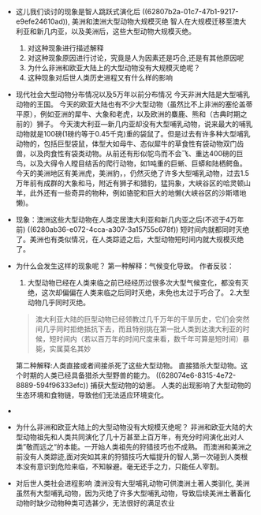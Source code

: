 - 这儿我们谈讨的现象是智人跳跃式演化后 ((62807b2a-01c7-47b1-9217-e9efe24610ad)),
  美洲和澳洲大型动物大规模灭绝
  智人在大规模迁移至澳大利亚和新几内亚，以及美洲后，这些大型动物大规模灭绝。
  1. 对这种现象进行描述解释
  2. 对这种现象原因进行讨论，究竟是人为因素还是巧合,还是有其他原因呢
  3. 为什么非洲和欧亚大陆上的大型动物没有大规模灭绝呢？
  4. 这种现象对后世人类历史进程又有什么样的影响
- 现代社会大型动物分布情况以及5万年以前分布情况
  今天非洲大陆是大型哺乳动物的王国。
  今天的欧亚大陆也有不少大型动物（虽然比不上非洲的塞伦盖蒂平原），例如亚洲的犀牛、大象和老虎，以及欧洲的麋鹿、熊和（古典时期之前的）狮子。
  今天澳大利亚—新几内亚却没有大型哺乳动物，说来最大的哺乳动物就是100磅(1磅约等于0.45千克)重的袋鼠了。但是过去有许多种大型哺乳动物的，包括巨型袋鼠，体型大如母牛、态似犀牛的草食性有袋动物双门齿兽，以及肉食性有袋类动物。从前还有形似鸵鸟而不会飞、重达400磅的巨鸟，以及大得令人瞠目结舌的爬行动物，如1吨重的巨蜥、巨蟒和陆栖鳄鱼。
  今天的美洲地区有美洲虎，美洲豹，，仍然灭绝了许多大型哺乳动物，过去1.5万年前有成群的大象和马，附近有狮子和猎豹，猛犸象，大峡谷区的哈灵顿山羊，此外还有一些奇异的物种，例如骆驼和巨大的地懒(大峡谷区的沙斯塔地懒)。
- 现象：澳洲这些大型动物在人类定居澳大利亚和新几内亚之后(不迟于4万年前) ((6280ab36-e072-4cca-a307-3a15755c678f)) 短时间内就都同时灭绝了。美洲也有类似情况，在人类踪迹之后，大型动物短时间内就大规模灭绝了。
- 为什么会发生这样的现象呢？
  第一种解释：气候变化导致。
  作者反驳：
  1. 大型动物已经在人类来临之前已经经历过很多次大型气候变化，都没有灭绝，这次却偏偏在人类来临之后同时灭绝，未免也太过于巧合了。
  2.大型动物几乎同时灭绝。
  
  >澳大利亚大陆的巨型动物已经领教过几千万年的干旱历史，它们会突然间几乎同时拒绝抵抗下去，而且特别挑在第一批人类到达澳大利亚的时候，短时间内（若以百万年的时间尺度来看，数千年可算是短时间）暴毙，实属莫名其妙
  
  第二种解释:人类直接或者间接杀死了这些大型动物。
  直接猎杀大型动物。这个时期的人类已经具备猎杀大型野兽的能力。 ((628074e6-8315-4e72-8889-594f96333efc)) 
  捕获大型动物的幼崽。
  人类的出现影响了大型动物的生态环境和食物链，导致他们无法适应环境变化。
-
- 为什么非洲和欧亚大陆上的大型动物没有大规模灭绝呢？
  非洲和欧亚大陆的大型动物祖先和人类共同演化了几十万甚至上百万年，有充分时间演化出对人类”敬而远之“的本能。一开始人类祖先的狩猎技巧也不成熟。
  而澳洲和美洲之前没有人类踪迹,面对突如其来的狩猎技巧大幅提升的智人,第一次碰到人类根本没有意识到危险来临，不知躲避。毫无还手之力，只能任人宰割。
- 对后世人类社会进程影响
  澳洲没有大型哺乳动物可供澳洲土著人类驯化,
  美洲虽然有大型哺乳动物，因为灭绝了许多大型哺乳动物，导致后续美洲土著畜化动物时缺少动物种类可选甚少，无法很好的满足农业